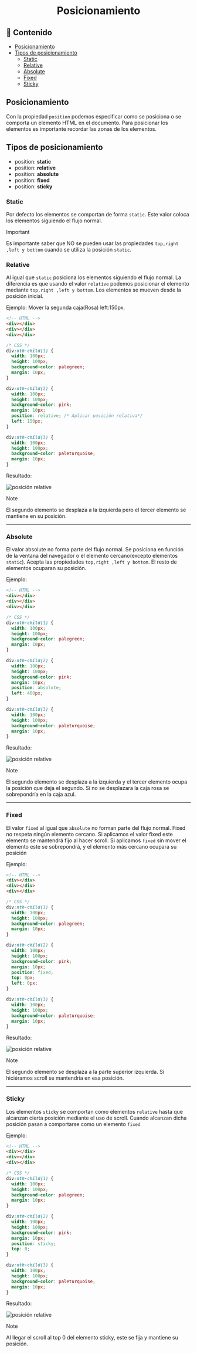 <h1 align="center">Posicionamiento</h1>

<h2>📑 Contenido</h2>

- [Posicionamiento](#posicionamiento)
- [Tipos de posicionamiento](#tipos-de-posicionamiento)
  - [Static](#static)
  - [Relative](#relative)
  - [Absolute](#absolute)
  - [Fixed](#fixed)
  - [Sticky](#sticky)

## Posicionamiento

Con la propiedad `position` podemos especificar como se posiciona o se comporta un elemento HTML en el documento. Para posicionar los elementos es importante recordar las zonas de los elementos.

## Tipos de posicionamiento

- position: **static**
- position: **relative**
- position: **absolute**
- position: **fixed**
- position: **sticky**

### Static

Por defecto los elementos se comportan de forma `static`. Este valor coloca los elementos siguiendo el flujo normal.

> [!IMPORTANT]
>
> Es importante saber que NO se pueden usar las propiedades `top,right ,left y bottom` cuando se utiliza la posición `static`.

### Relative

Al igual que `static` posiciona los elementos siguiendo el flujo normal. La diferencia es que usando el valor `relative` podemos posicionar el elemento mediante `top,right ,left y bottom`.
Los elementos se mueven desde la posición inicial.

Ejemplo: Mover la segunda caja(Rosa) left:150px.

```html
<!-- HTML -->
<div></div>
<div></div>
<div></div>
```

```css
/* CSS */
div:nth-child(1) {
  width: 100px;
  height: 100px;
  background-color: palegreen;
  margin: 10px;
}

div:nth-child(2) {
  width: 100px;
  height: 100px;
  background-color: pink;
  margin: 10px;
  position: relative; /* Aplicar posición relativa*/
  left: 150px;
}

div:nth-child(3) {
  width: 100px;
  height: 100px;
  background-color: paleturquoise;
  margin: 10px;
}
```

Resultado:

![posición relative](./img/relative.png)

> [!NOTE]
>
> El segundo elemento se desplaza a la izquierda pero el tercer elemento se mantiene en su posición.

---

### Absolute

El valor absolute no forma parte del flujo normal. Se posiciona en función de la ventana del navegador o el elemento cercano(excepto elementos `static`). Acepta las propiedades `top,right ,left y bottom`. El resto de elementos ocuparan su posición.

Ejemplo:

```html
<!-- HTML -->
<div></div>
<div></div>
<div></div>
```

```css
/* CSS */
div:nth-child(1) {
  width: 100px;
  height: 100px;
  background-color: palegreen;
  margin: 10px;
}

div:nth-child(2) {
  width: 100px;
  height: 100px;
  background-color: pink;
  margin: 10px;
  position: absolute;
  left: 400px;
}

div:nth-child(3) {
  width: 100px;
  height: 100px;
  background-color: paleturquoise;
  margin: 10px;
}
```

Resultado:

![posición relative](./img/absolute.png)

> [!NOTE]
>
> El segundo elemento se desplaza a la izquierda y el tercer elemento ocupa la posición que deja el segundo. Si no se desplazara la caja rosa se sobrepondría en la caja azul.

---

### Fixed

El valor `fixed` al igual que `absolute` no forman parte del flujo normal. Fixed no respeta ningún elemento cercano. Si aplicamos el valor fixed este elemento se mantendrá fijo al hacer scroll. Si aplicamos `fixed` sin mover el elemento este se sobrepondrá, y el elemento más cercano ocupara su posición

Ejemplo:

```html
<!-- HTML -->
<div></div>
<div></div>
<div></div>
```

```css
/* CSS */
div:nth-child(1) {
  width: 100px;
  height: 100px;
  background-color: palegreen;
  margin: 10px;
}

div:nth-child(2) {
  width: 100px;
  height: 100px;
  background-color: pink;
  margin: 10px;
  position: fixed;
  top: 0px;
  left: 0px;
}

div:nth-child(3) {
  width: 100px;
  height: 100px;
  background-color: paleturquoise;
  margin: 10px;
}
```

Resultado:

![posición relative](./img/fixed.png)

> [!NOTE]
>
> El segundo elemento se desplaza a la parte superior izquierda. Si hiciéramos scroll se mantendría en esa posición.

---

### Sticky

Los elementos `sticky` se comportan como elementos `relative` hasta que alcanzan cierta posición mediante el uso de scroll. Cuando alcanzan dicha posición pasan a comportarse como un elemento `fixed`

Ejemplo:

```html
<!-- HTML -->
<div></div>
<div></div>
<div></div>
```

```css
/* CSS */
div:nth-child(1) {
  width: 100px;
  height: 100px;
  background-color: palegreen;
  margin: 10px;
}

div:nth-child(2) {
  width: 100px;
  height: 100px;
  background-color: pink;
  margin: 10px;
  position: sticky;
  top: 0;
}

div:nth-child(3) {
  width: 100px;
  height: 100px;
  background-color: paleturquoise;
  margin: 10px;
}
```

Resultado:

![posición relative](./img/stiky.gif)

> [!NOTE]
>
> Al llegar el scroll al top 0 del elemento sticky, este se fija y mantiene su posición.
